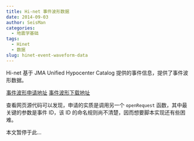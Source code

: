 ```yaml
---
title: Hi-net 事件波形数据
date: 2014-09-03
author: SeisMan
categories:
  - 地震学基础
tags:
  - Hinet
  - 数据
slug: hinet-event-waveform-data
---
```


Hi-net 基于 JMA Unified Hypocenter Catalog 提供的事件信息，提供了事件波形数据。

[事件波形申请地址](http://www.hinet.bosai.go.jp/REGS/download/event/)
[事件波形下载地址](http://www.hinet.bosai.go.jp/REGS/download/event/event_status.php)

查看网页源代码可以发现，申请的实质是调用另一个 `openRequest` 函数，其中最关键的参数是事件 ID，该 ID 的命名规则尚不清楚，因而想要脚本实现还有些困难。

本文暂停于此...
